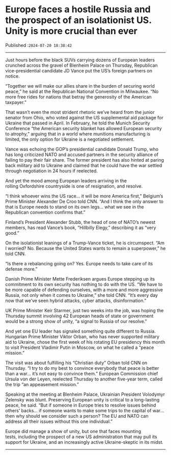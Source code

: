 # Europe faces a hostile Russia and the prospect of an isolationist US. Unity is more crucial than ever

Published :`2024-07-20 18:38:42`

---

Just hours before the black SUVs carrying dozens of European leaders crunched across the gravel of Blenheim Palace on Thursday, Republican vice-presidential candidate JD Vance put the US’s foreign partners on notice.

“Together we will make our allies share in the burden of securing world peace,” he said at the Republican National Convention in Milwaukee. “No more free rides for nations that betray the generosity of the American taxpayer.”

That wasn’t even the most strident rhetoric we’ve heard from the junior senator from Ohio, who voted against the US supplemental aid package for Ukraine that passed in April. In February, he told the Munich Security Conference “the American security blanket has allowed European security to atrophy,” arguing that in a world where munitions manufacturing is limited, the only option for Ukraine is a negotiated settlement.

Vance was echoing the GOP’s presidential candidate Donald Trump, who has long criticized NATO and accused partners in the security alliance of failing to pay their fair share. The former president has also hinted at paring back military aid to Ukraine and claimed that he could have the war settled through negotiation in 24 hours if reelected.

And yet the mood among European leaders arriving in the rolling Oxfordshire countryside is one of resignation, and resolve.

“I think whoever wins the US race… it will be more America first,” Belgium’s Prime Minister Alexander De Croo told CNN. “And I think the only answer to that is Europe needs to stand on its own legs… what we see in the Republican convention confirms that.”

Finland’s President Alexander Stubb, the head of one of NATO’s newest members, has read Vance’s book, “Hillbilly Elegy,” describing it as “very good.”

On the isolationist leanings of a Trump-Vance ticket, he is circumspect. “Am I worried? No. Because the United States wants to remain a superpower,” he told CNN.

“Is there a rebalancing going on? Yes. Europe needs to take care of its defense more.”

Danish Prime Minister Mette Frederiksen argues Europe stepping up its commitment to its own security has nothing to do with the US. “We have to be more capable of defending ourselves, with a more and more aggressive Russia, not only when it comes to Ukraine,” she told CNN. “It’s every day now that we’ve seen hybrid attacks, cyber attacks, disinformation.”

UK Prime Minister Keir Starmer, just two weeks into the job, was hoping the Thursday summit involving 42 European heads of state or government would be a strong show of unity, “a signal to Russia of our resolve.”

And yet one EU leader has signaled something quite different to Russia. Hungarian Prime Minister Viktor Orban, who has never supported military aid to Ukraine, chose the first week of his rotating EU presidency this month to visit President Vladimir Putin in Moscow, on what he called a “peace mission.”

The visit was about fulfilling his “Christian duty” Orban told CNN on Thursday. “I try to do my best to convince everybody that peace is better than a war… it’s not easy to convince them.” European Commission chief Ursula von der Leyen, reelected Thursday to another five-year term, called the trip “an appeasement mission.”

Speaking at the meeting at Blenheim Palace, Ukrainian President Volodymyr Zelensky was blunt. Preserving European unity is critical to a long-lasting peace, he said. “But if someone in Europe tries to resolve issues behind others’ backs… if someone wants to make some trips to the capital of war… then why should we consider such a person? The EU and NATO can address all their issues without this one individual.”

Europe did manage a show of unity, but one that faces mounting tests, including the prospect of a new US administration that may pull its support for Ukraine, and an increasingly active Ukraine-skeptic in its midst.

---

